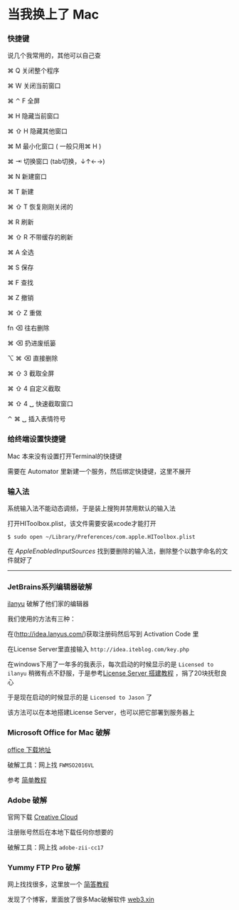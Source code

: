 # 当我换上了 Mac

### 快捷键

说几个我常用的，其他可以自己查

⌘ Q 关闭整个程序

⌘ W 关闭当前窗口

⌘ ⌃ F 全屏

⌘ H 隐藏当前窗口

⌘ ⇧ H 隐藏其他窗口

⌘ M 最小化窗口 ( 一般只用⌘ H )

⌘ ⇥ 切换窗口 (tab切换，↓↑←→)

⌘ N 新建窗口

⌘ T 新建

⌘ ⇧ T 恢复刚刚关闭的

⌘ R 刷新

⌘ ⇧ R 不带缓存的刷新

⌘ A 全选

⌘ S 保存

⌘ F 查找

⌘ Z 撤销

⌘ ⇧ Z 重做

fn ⌫ 往右删除

⌘ ⌫ 扔进废纸篓

⌥ ⌘ ⌫ 直接删除

⌘ ⇧ 3 截取全屏

⌘ ⇧ 4 自定义截取

⌘ ⇧ 4 ␣ 快速截取窗口

⌃ ⌘ ␣ 插入表情符号

### 给终端设置快捷键

Mac 本来没有设置打开Terminal的快捷键

需要在 Automator 里新建一个服务，然后绑定快捷键，这里不展开


### 输入法

系统输入法不能动态调频，于是装上搜狗并禁用默认的输入法

打开HIToolbox.plist，该文件需要安装xcode才能打开

`$ sudo open ~/Library/Preferences/com.apple.HIToolbox.plist`

在 *AppleEnabledInputSources* 找到要删除的输入法，删除整个以数字命名的文件就好了

 - - - - -

### JetBrains系列编辑器破解

[ilanyu](http://blog.lanyus.com/) 破解了他们家的编辑器

我们使用的方法有三种：

在(http://idea.lanyus.com/)获取注册码然后写到 Activation Code 里

在License Server里直接输入 `http://idea.iteblog.com/key.php`

在windows下用了一年多的我表示，每次启动的时候显示的是 `Licensed to ilanyu`
稍微有点不舒服，于是参考[License Server 搭建教程](http://blog.lanyus.com/archives/174.html)
，捐了20块抚慰良心

于是现在启动的时候显示的是 `Licensed to Jason` 了

该方法可以在本地搭建License Server，也可以把它部署到服务器上

### Microsoft Office for Mac 破解

[office 下载地址](http://officecdn.microsoft.com/pr/C1297A47-86C4-4C1F-97FA-950631F94777/OfficeMac/Microsoft_Office_2016_Installer.pkg)

破解工具：网上找 `FWMSO2016VL`

参考 [简单教程](http://www.jianshu.com/p/2172835cfb17)

### Adobe 破解

官网下载 [Creative Cloud](https://creative.adobe.com/zh-cn/products/download/creative-cloud)

注册账号然后在本地下载任何你想要的

破解工具：网上找 `adobe-zii-cc17`

### Yummy FTP Pro 破解

网上找找很多，这里放一个
[简答教程](http://www.web3.xin/soft/198.html)

发现了个博客，里面放了很多Mac破解软件 [web3.xin](http://www.web3.xin/soft)